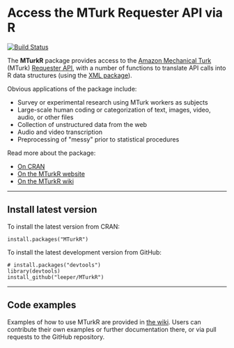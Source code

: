 # Access the MTurk Requester API via R #

[![Build Status](https://travis-ci.org/leeper/MTurkR.png?branch=master)](https://travis-ci.org/leeper/MTurkR)

The **MTurkR** package provides access to the [Amazon Mechanical Turk](https://requester.mturk.com/) (MTurk) [Requester API](http://docs.aws.amazon.com/AWSMechTurk/latest/AWSMturkAPI/Welcome.html), with a number of functions to translate API calls into R data structures (using the [XML package](http://cran.r-project.org/web/packages/XML/index.html)).

Obvious applications of the package include:
* Survey or experimental research using MTurk workers as subjects
* Large-scale human coding or categorization of text, images, video, audio, or other files
* Collection of unstructured data from the web
* Audio and video transcription
* Preprocessing of "messy" prior to statistical procedures

Read more about the package:
* [On CRAN](http://cran.r-project.org/web/packages/MTurkR/index.html)
* [On the MTurkR website](http://leeper.github.io/MTurkR)
* [On the MTurkR wiki](http://github.com/leeper/MTurkR/wiki)

---
## Install latest version ##

To install the latest version from CRAN:

    install.packages("MTurkR")

To install the latest development version from GitHub:

    # install.packages("devtools")
    library(devtools)
    install_github("leeper/MTurkR")

---
## Code examples ##

Examples of how to use MTurkR are provided in [the wiki](https://github.com/leeper/MTurkR/wiki). Users can contribute their own examples or further documentation there, or via pull requests to the GitHub repository.
